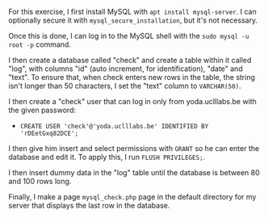 
For this exercise, I first install MySQL with `apt install mysql-server`. I can optionally secure it with `mysql_secure_installation`, but it's not necessary.


Once this is done, I can log in to the MySQL shell with the `sudo mysql -u root -p` command.

I then create a database called "check" and create a table within it called "log", with columns "id" 
(auto increment, for identification), "date" and "text". To ensure that, when check enters new rows in the table,
the string isn't longer than 50 characters, I set the "text" column to `VARCHAR(50)`.

I then create a "check" user that can log in only from yoda.uclllabs.be with the given password:
 
- `CREATE USER 'check'@'yoda.uclllabs.be' IDENTIFIED BY 'rDEetGxq82DCE';`


I then give him insert and select permissions with `GRANT` so he can enter the database and edit it. To apply this, I 
run `FLUSH PRIVILEGES;`.


I then insert dummy data in the "log" table until the database is between 80 and 100 rows long.



Finally, I make a page `mysql_check.php` page in the default directory for my server that displays the last row
in the database.

